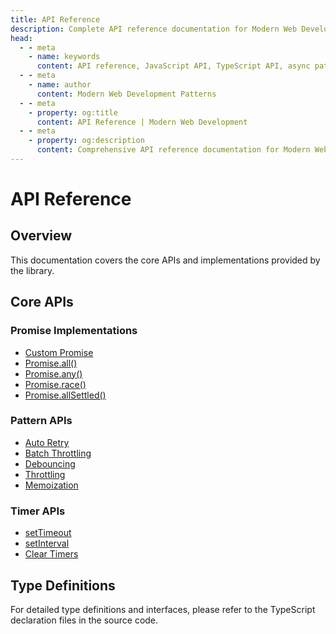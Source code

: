 ```yaml
---
title: API Reference
description: Complete API reference documentation for Modern Web Development Patterns, including async operations, performance patterns, and utility functions.
head:
  - - meta
    - name: keywords
      content: API reference, JavaScript API, TypeScript API, async patterns, web development, documentation, function reference
  - - meta
    - name: author
      content: Modern Web Development Patterns
  - - meta
    - property: og:title
      content: API Reference | Modern Web Development
  - - meta
    - property: og:description
      content: Comprehensive API reference documentation for Modern Web Development Patterns library, covering async operations and utility functions.
---
```


# API Reference

## Overview

This documentation covers the core APIs and implementations provided by the library.

## Core APIs

### Promise Implementations

- [Custom Promise](../implementations/custom-promise.md)
- [Promise.all()](../implementations/promise-all.md)
- [Promise.any()](../implementations/promise-any.md)
- [Promise.race()](../implementations/promise-race.md)
- [Promise.allSettled()](../implementations/promise-allsettled.md)

### Pattern APIs

- [Auto Retry](../advanced/auto-retry.md)
- [Batch Throttling](../advanced/batch-throttling.md)
- [Debouncing](../advanced/debouncing.md)
- [Throttling](../advanced/throttling.md)
- [Memoization](../advanced/memoization.md)

### Timer APIs

- [setTimeout](../timers/settimeout.md)
- [setInterval](../timers/setinterval.md)
- [Clear Timers](../timers/clear-timers.md)

## Type Definitions

For detailed type definitions and interfaces, please refer to the TypeScript
declaration files in the source code.
